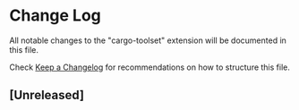 # Change Log

All notable changes to the "cargo-toolset" extension will be documented in this file.

Check [Keep a Changelog](http://keepachangelog.com/) for recommendations on how to structure this file.

## [Unreleased]
